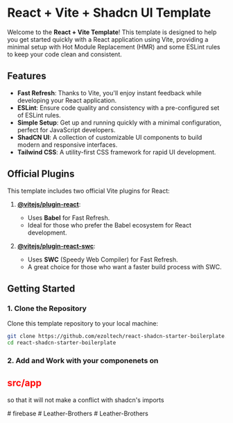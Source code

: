 # React + Vite + Shadcn UI Template

Welcome to the **React + Vite Template**! This template is designed to help you get started quickly with a React application using Vite, providing a minimal setup with Hot Module Replacement (HMR) and some ESLint rules to keep your code clean and consistent.

## Features

- **Fast Refresh**: Thanks to Vite, you'll enjoy instant feedback while developing your React application.
- **ESLint**: Ensure code quality and consistency with a pre-configured set of ESLint rules.
- **Simple Setup**: Get up and running quickly with a minimal configuration, perfect for JavaScript developers.
- **ShadCN UI**: A collection of customizable UI components to build modern and responsive interfaces.
- **Tailwind CSS**: A utility-first CSS framework for rapid UI development.

## Official Plugins

This template includes two official Vite plugins for React:

1. **[@vitejs/plugin-react](https://github.com/vitejs/vite-plugin-react/blob/main/packages/plugin-react/README.md)**:

   - Uses **Babel** for Fast Refresh.
   - Ideal for those who prefer the Babel ecosystem for React development.

2. **[@vitejs/plugin-react-swc](https://github.com/vitejs/vite-plugin-react-swc)**:
   - Uses **SWC** (Speedy Web Compiler) for Fast Refresh.
   - A great choice for those who want a faster build process with SWC.

## Getting Started

### 1. Clone the Repository

Clone this template repository to your local machine:

```bash
git clone https://github.com/ezoltech/react-shadcn-starter-boilerplate.git
cd react-shadcn-starter-boilerplate
```

### 2. Add and Work with your componenets on <h2 style="color: red;">src/app</h2> so that it will not make a conflict with shadcn's imports
#   f i r e b a s e  
 #   L e a t h e r - B r o t h e r s  
 #   L e a t h e r - B r o t h e r s  
 
